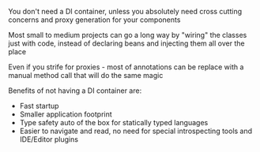 You don't need a DI container, unless you absolutely need cross cutting concerns and proxy generation for your components

Most small to medium projects can go a long way by "wiring" the classes just with code, instead of declaring beans and injecting them all over the place

Even if you strife for proxies - most of annotations can be replace with a manual method call that will do the same magic

Benefits of not having a DI container are:
 * Fast startup
 * Smaller application footprint
 * Type safety auto of the box for statically typed languages
 * Easier to navigate and read, no need for special introspecting tools and IDE/Editor plugins

